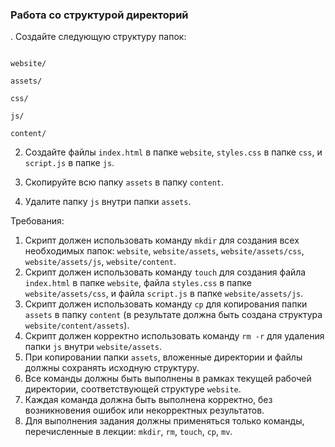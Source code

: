 
### Работа со структурой директорий

. Создайте следующую структуру папок:

```

website/

assets/

css/

js/

content/

```

2. Создайте файлы `index.html` в папке `website`, `styles.css` в папке `css`, и `script.js` в папке `js`.

3. Скопируйте всю папку `assets` в папку `content`.

4. Удалите папку `js` внутри папки `assets`.

Требования:
1. Скрипт должен использовать команду `mkdir` для создания всех необходимых папок: `website`, `website/assets`, `website/assets/css`, `website/assets/js`, `website/content`.
2. Скрипт должен использовать команду `touch` для создания файла `index.html` в папке `website`, файла `styles.css` в папке `website/assets/css`, и файла `script.js` в папке `website/assets/js`.
3. Скрипт должен использовать команду `cp` для копирования папки `assets` в папку `content` (в результате должна быть создана структура `website/content/assets`).
4. Скрипт должен корректно использовать команду `rm -r` для удаления папки `js` внутри `website/assets`.
5. При копировании папки `assets`, вложенные директории и файлы должны сохранять исходную структуру.
6. Все команды должны быть выполнены в рамках текущей рабочей директории, соответствующей структуре `website`.
7. Каждая команда должна быть выполнена корректно, без возникновения ошибок или некорректных результатов.
8. Для выполнения задания должны применяться только команды, перечисленные в лекции: `mkdir`, `rm`, `touch`, `cp`, `mv`.